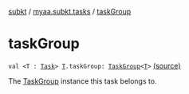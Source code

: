 [subkt](../index.md) / [myaa.subkt.tasks](index.md) / [taskGroup](./task-group.md)

# taskGroup

`val <T : `[`Task`](https://docs.gradle.org/current/javadoc/org/gradle/api/Task.html)`> `[`T`](task-group.md#T)`.taskGroup: `[`TaskGroup`](-task-group/index.md)`<`[`T`](task-group.md#T)`>` [(source)](https://github.com/Myaamori/SubKt/blob/master/src/main/kotlin/myaa/subkt/tasks/tasks.kt#L404)

The [TaskGroup](-task-group/index.md) instance this task belongs to.

